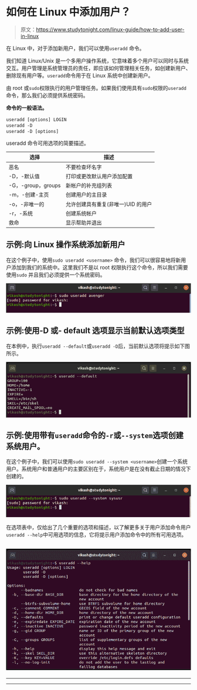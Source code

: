 # 如何在 Linux 中添加用户？

> 原文：<https://www.studytonight.com/linux-guide/how-to-add-user-in-linux>

在 Linux 中，对于添加新用户，我们可以使用`useradd` 命令。

我们知道 Linux/Unix 是一个多用户操作系统，它意味着多个用户可以同时与系统交互。用户管理是系统管理员的责任，即应该如何管理相关任务，如创建新用户、删除现有用户等。`useradd`命令用于在 Linux 系统中创建新用户。

由 root 或`sudo`权限执行的用户管理任务。如果我们使用具有`sudo`权限的`useradd`命令，那么我们必须提供系统密码。

**命令的一般语法。**

```
useradd [options] LOGIN
useradd -D
useradd -D [options] 
```

useradd 命令可用选项的简要描述。

| 选择 | 描述 |
| --- | --- |
| 恶名 | 不要检查坏名字 |
| -D，-默认值 | 打印或更改默认用户添加配置 |
| -G，-group，groups | 新帐户的补充组列表 |
| -m，-创建-主页 | 创建用户的主目录 |
| -o，-非唯一的 | 允许创建具有重复(非唯一)UID 的用户 |
| -r，-系统 | 创建系统帐户 |
| 救命 | 显示帮助并退出 |

## 示例:向 Linux 操作系统添加新用户

在这个例子中，使用`sudo useradd <username>` 命令，我们可以很容易地将新用户添加到我们的系统中。这里我们不是以 root 权限执行这个命令，所以我们需要使用`sudo` 并且我们必须提供一个系统密码。

![sudo useradd avenger](img/cbf07971fec86b9971399fa76bf46b3b.png)

## 示例:使用-D 或- default 选项显示当前默认选项类型

在本例中，执行`useradd --default`或`useradd -D`后，当前默认选项将提示如下图所示。

![useradd --default](img/cd052306af8f00d614aa012f7d17407c.png)

## 示例:使用带有`useradd`命令的`-r`或`--system`选项创建系统用户。

在这个例子中，我们可以使用`sudo useradd --system <username>`创建一个系统用户。系统用户和普通用户的主要区别在于，系统用户是在没有截止日期的情况下创建的。

![creating system user](img/357ef6486cbf2f8aa1db4d07612aded8.png)

在选项表中，仅给出了几个重要的选项和描述，以了解更多关于用户添加命令用户`useradd --help`中可用选项的信息，它将提示用户添加命令中的所有可用选项。

## ![useradd --help](img/b4a0f0245834c12d3354dcfbdb7d8069.png)

* * *

* * *